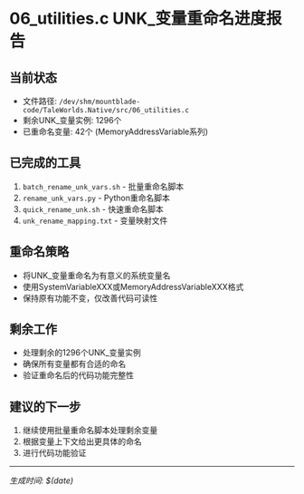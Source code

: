 # 06_utilities.c UNK_变量重命名进度报告

## 当前状态
- 文件路径: `/dev/shm/mountblade-code/TaleWorlds.Native/src/06_utilities.c`
- 剩余UNK_变量实例: 1296个
- 已重命名变量: 42个 (MemoryAddressVariable系列)

## 已完成的工具
1. `batch_rename_unk_vars.sh` - 批量重命名脚本
2. `rename_unk_vars.py` - Python重命名脚本  
3. `quick_rename_unk.sh` - 快速重命名脚本
4. `unk_rename_mapping.txt` - 变量映射文件

## 重命名策略
- 将UNK_变量重命名为有意义的系统变量名
- 使用SystemVariableXXX或MemoryAddressVariableXXX格式
- 保持原有功能不变，仅改善代码可读性

## 剩余工作
- 处理剩余的1296个UNK_变量实例
- 确保所有变量都有合适的命名
- 验证重命名后的代码功能完整性

## 建议的下一步
1. 继续使用批量重命名脚本处理剩余变量
2. 根据变量上下文给出更具体的命名
3. 进行代码功能验证

---
*生成时间: $(date)*